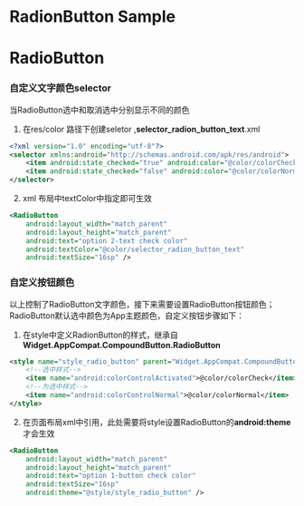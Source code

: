 # RadionButton Sample

# RadioButton

### 自定义文字颜色selector
当RadioButton选中和取消选中分别显示不同的颜色
1. 在res/color 路径下创建seletor ,**selector_radion_button_text**.xml
```xml
<?xml version="1.0" encoding="utf-8"?>
<selector xmlns:android="http://schemas.android.com/apk/res/android">
    <item android:state_checked="true" android:color="@color/colorCheck"/>
    <item android:state_checked="false" android:color="@color/colorNormal"/>
</selector>
```
2. xml 布局中textColor中指定即可生效

```xml
<RadioButton
    android:layout_width="match_parent"
    android:layout_height="match_parent"
    android:text="option 2-text check color"
    android:textColor="@color/selector_radion_button_text"
    android:textSize="16sp" />
```

### 自定义按钮颜色
以上控制了RadioButton文字颜色，接下来需要设置RadioButton按钮颜色；RadioButton默认选中颜色为App主题颜色，自定义按钮步骤如下：
1. 在style中定义RadionButton的样式，继承自**Widget.AppCompat.CompoundButton.RadioButton**
```xml
<style name="style_radio_button" parent="Widget.AppCompat.CompoundButton.RadioButton">
    <!--选中样式-->
    <item name="android:colorControlActivated">@color/colorCheck</item>
    <!--为选中样式-->
    <item name="android:colorControlNormal">@color/colorNormal</item>
</style>
```
2. 在页面布局xml中引用，此处需要将style设置RadioButton的**android:theme**才会生效
```xml
<RadioButton
    android:layout_width="match_parent"
    android:layout_height="match_parent"
    android:text="option 1-button check color"
    android:textSize="16sp"
    android:theme="@style/style_radio_button" />
```

